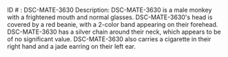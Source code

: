 ID # : DSC-MATE-3630
Description: DSC-MATE-3630 is a male monkey with a frightened mouth and normal glasses. DSC-MATE-3630's head is covered by a red beanie, with a 2-color band appearing on their forehead. DSC-MATE-3630 has a silver chain around their neck, which appears to be of no significant value. DSC-MATE-3630 also carries a cigarette in their right hand and a jade earring on their left ear.